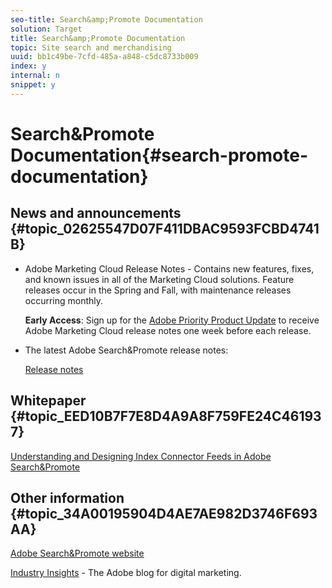 ```yaml
---
seo-title: Search&amp;Promote Documentation
solution: Target
title: Search&amp;Promote Documentation
topic: Site search and merchandising
uuid: bb1c49be-7cfd-485a-a848-c5dc8733b009
index: y
internal: n
snippet: y
---
```


# Search&amp;Promote Documentation{#search-promote-documentation}

## News and announcements {#topic_02625547D07F411DBAC9593FCBD4741B}

* Adobe Marketing Cloud Release Notes - Contains new features, fixes, and known issues in all of the Marketing Cloud solutions. Feature releases occur in the Spring and Fall, with maintenance releases occurring monthly.

  **Early Access**: Sign up for the [Adobe Priority Product Update](https://campaign.adobe.com/webApp/adbePriorityProductSubscribe) to receive Adobe Marketing Cloud release notes one week before each release. 

* The latest Adobe Search&amp;Promote release notes:

  [Release notes](c-searchpromote-release-notes/c-searchpromote-release-notes.md#concept_502E2FAC09BB47EBAFD01CFF7BAD9F7F)

## Whitepaper {#topic_EED10B7F7E8D4A9A8F759FE24C461937}

[Understanding and Designing Index Connector Feeds in Adobe Search&amp;Promote](https://marketing.adobe.com/resources/help/en_US/snp/index_connector_feeds.pdf) 

## Other information {#topic_34A00195904D4AE7AE982D3746F693AA}

[Adobe Search&amp;Promote website](https://www.adobe.com/solutions/testing-targeting/search-driven-merchandising.html)

[Industry Insights](https://blogs.adobe.com/digitalmarketing/) - The Adobe blog for digital marketing. 
